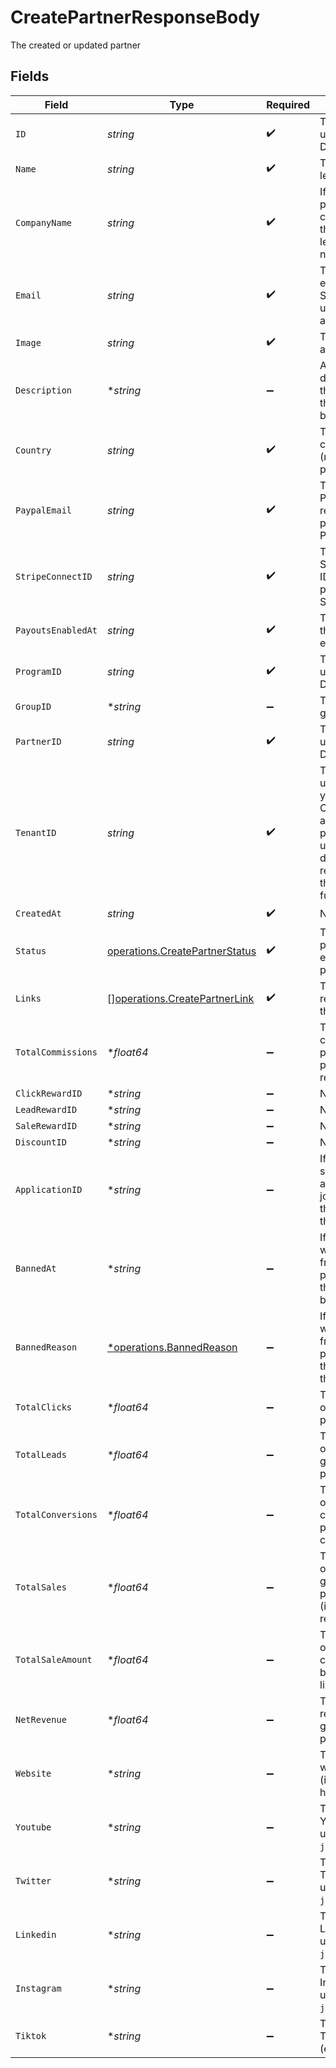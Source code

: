 # CreatePartnerResponseBody

The created or updated partner


## Fields

| Field                                                                                                                                                                | Type                                                                                                                                                                 | Required                                                                                                                                                             | Description                                                                                                                                                          |
| -------------------------------------------------------------------------------------------------------------------------------------------------------------------- | -------------------------------------------------------------------------------------------------------------------------------------------------------------------- | -------------------------------------------------------------------------------------------------------------------------------------------------------------------- | -------------------------------------------------------------------------------------------------------------------------------------------------------------------- |
| `ID`                                                                                                                                                                 | *string*                                                                                                                                                             | :heavy_check_mark:                                                                                                                                                   | The partner's unique ID on Dub.                                                                                                                                      |
| `Name`                                                                                                                                                               | *string*                                                                                                                                                             | :heavy_check_mark:                                                                                                                                                   | The partner's full legal name.                                                                                                                                       |
| `CompanyName`                                                                                                                                                        | *string*                                                                                                                                                             | :heavy_check_mark:                                                                                                                                                   | If the partner profile type is a company, this is the partner's legal company name.                                                                                  |
| `Email`                                                                                                                                                              | *string*                                                                                                                                                             | :heavy_check_mark:                                                                                                                                                   | The partner's email address. Should be a unique value across Dub.                                                                                                    |
| `Image`                                                                                                                                                              | *string*                                                                                                                                                             | :heavy_check_mark:                                                                                                                                                   | The partner's avatar image.                                                                                                                                          |
| `Description`                                                                                                                                                        | **string*                                                                                                                                                            | :heavy_minus_sign:                                                                                                                                                   | A brief description of the partner and their background.                                                                                                             |
| `Country`                                                                                                                                                            | *string*                                                                                                                                                             | :heavy_check_mark:                                                                                                                                                   | The partner's country (required for tax purposes).                                                                                                                   |
| `PaypalEmail`                                                                                                                                                        | *string*                                                                                                                                                             | :heavy_check_mark:                                                                                                                                                   | The partner's PayPal email (for receiving payouts via PayPal).                                                                                                       |
| `StripeConnectID`                                                                                                                                                    | *string*                                                                                                                                                             | :heavy_check_mark:                                                                                                                                                   | The partner's Stripe Connect ID (for receiving payouts via Stripe).                                                                                                  |
| `PayoutsEnabledAt`                                                                                                                                                   | *string*                                                                                                                                                             | :heavy_check_mark:                                                                                                                                                   | The date when the partner enabled payouts.                                                                                                                           |
| `ProgramID`                                                                                                                                                          | *string*                                                                                                                                                             | :heavy_check_mark:                                                                                                                                                   | The program's unique ID on Dub.                                                                                                                                      |
| `GroupID`                                                                                                                                                            | **string*                                                                                                                                                            | :heavy_minus_sign:                                                                                                                                                   | The partner's group ID on Dub.                                                                                                                                       |
| `PartnerID`                                                                                                                                                          | *string*                                                                                                                                                             | :heavy_check_mark:                                                                                                                                                   | The partner's unique ID on Dub.                                                                                                                                      |
| `TenantID`                                                                                                                                                           | *string*                                                                                                                                                             | :heavy_check_mark:                                                                                                                                                   | The partner's unique ID within your database. Can be useful for associating the partner with a user in your database and retrieving/update their data in the future. |
| `CreatedAt`                                                                                                                                                          | *string*                                                                                                                                                             | :heavy_check_mark:                                                                                                                                                   | N/A                                                                                                                                                                  |
| `Status`                                                                                                                                                             | [operations.CreatePartnerStatus](../../models/operations/createpartnerstatus.md)                                                                                     | :heavy_check_mark:                                                                                                                                                   | The status of the partner's enrollment in the program.                                                                                                               |
| `Links`                                                                                                                                                              | [][operations.CreatePartnerLink](../../models/operations/createpartnerlink.md)                                                                                       | :heavy_check_mark:                                                                                                                                                   | The partner's referral links in this program.                                                                                                                        |
| `TotalCommissions`                                                                                                                                                   | **float64*                                                                                                                                                           | :heavy_minus_sign:                                                                                                                                                   | The total commissions paid to the partner for their referrals                                                                                                        |
| `ClickRewardID`                                                                                                                                                      | **string*                                                                                                                                                            | :heavy_minus_sign:                                                                                                                                                   | N/A                                                                                                                                                                  |
| `LeadRewardID`                                                                                                                                                       | **string*                                                                                                                                                            | :heavy_minus_sign:                                                                                                                                                   | N/A                                                                                                                                                                  |
| `SaleRewardID`                                                                                                                                                       | **string*                                                                                                                                                            | :heavy_minus_sign:                                                                                                                                                   | N/A                                                                                                                                                                  |
| `DiscountID`                                                                                                                                                         | **string*                                                                                                                                                            | :heavy_minus_sign:                                                                                                                                                   | N/A                                                                                                                                                                  |
| `ApplicationID`                                                                                                                                                      | **string*                                                                                                                                                            | :heavy_minus_sign:                                                                                                                                                   | If the partner submitted an application to join the program, this is the ID of the application.                                                                      |
| `BannedAt`                                                                                                                                                           | **string*                                                                                                                                                            | :heavy_minus_sign:                                                                                                                                                   | If the partner was banned from the program, this is the date of the ban.                                                                                             |
| `BannedReason`                                                                                                                                                       | [*operations.BannedReason](../../models/operations/bannedreason.md)                                                                                                  | :heavy_minus_sign:                                                                                                                                                   | If the partner was banned from the program, this is the reason for the ban.                                                                                          |
| `TotalClicks`                                                                                                                                                        | **float64*                                                                                                                                                           | :heavy_minus_sign:                                                                                                                                                   | The total number of clicks on the partner's links                                                                                                                    |
| `TotalLeads`                                                                                                                                                         | **float64*                                                                                                                                                           | :heavy_minus_sign:                                                                                                                                                   | The total number of leads generated by the partner's links                                                                                                           |
| `TotalConversions`                                                                                                                                                   | **float64*                                                                                                                                                           | :heavy_minus_sign:                                                                                                                                                   | The total number of leads that converted to paying customers                                                                                                         |
| `TotalSales`                                                                                                                                                         | **float64*                                                                                                                                                           | :heavy_minus_sign:                                                                                                                                                   | The total number of sales generated by the partner's links (includes recurring sales)                                                                                |
| `TotalSaleAmount`                                                                                                                                                    | **float64*                                                                                                                                                           | :heavy_minus_sign:                                                                                                                                                   | The total amount of sales (in cents) generated by the partner's links                                                                                                |
| `NetRevenue`                                                                                                                                                         | **float64*                                                                                                                                                           | :heavy_minus_sign:                                                                                                                                                   | The total net revenue generated by the partner                                                                                                                       |
| `Website`                                                                                                                                                            | **string*                                                                                                                                                            | :heavy_minus_sign:                                                                                                                                                   | The partner's website URL (including the https protocol).                                                                                                            |
| `Youtube`                                                                                                                                                            | **string*                                                                                                                                                            | :heavy_minus_sign:                                                                                                                                                   | The partner's YouTube channel username (e.g. `johndoe`).                                                                                                             |
| `Twitter`                                                                                                                                                            | **string*                                                                                                                                                            | :heavy_minus_sign:                                                                                                                                                   | The partner's Twitter username (e.g. `johndoe`).                                                                                                                     |
| `Linkedin`                                                                                                                                                           | **string*                                                                                                                                                            | :heavy_minus_sign:                                                                                                                                                   | The partner's LinkedIn username (e.g. `johndoe`).                                                                                                                    |
| `Instagram`                                                                                                                                                          | **string*                                                                                                                                                            | :heavy_minus_sign:                                                                                                                                                   | The partner's Instagram username (e.g. `johndoe`).                                                                                                                   |
| `Tiktok`                                                                                                                                                             | **string*                                                                                                                                                            | :heavy_minus_sign:                                                                                                                                                   | The partner's TikTok username (e.g. `johndoe`).                                                                                                                      |